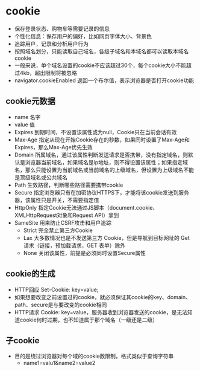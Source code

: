 # cookie
- 保存登录状态、购物车等需要记录的信息
- 个性化信息：保存用户的偏好，比如网页字体大小、背景色
- 追踪用户，记录和分析用户行为
- 按照域名划分，只能读取自己域名，各级子域名和本域名都可以读取本域名cookie
- 一般来说，单个域名设置的cookie不应该超过30个，每个cookie大小不能超过4kb，超出限制将被忽略
- navigator.cookieEnabled 返回一个布尔值，表示浏览器是否打开cookie功能

## cookie元数据
- name  名字
- value 值
- Expires   到期时间，不设置该属性或为null，Cookie只在当前会话有效
- Max-Age   指定从现在开始Cookie存在的秒数，如果同时设置了Max-Age和Expires，那么Max-Age优先生效
- Domain    所属域名，通过该属性判断发送请求是否携带，没有指定域名，则默认是浏览器当前域名，如果域名是ip地址，则不得设置该属性；如果指定域名，那么只能设置为当前域名或当前域名的上级域名，但设置为上级域名不能是顶级域名或公共域名
- Path  生效路径，判断哪些路径需要携带cookie
- Secure    指定浏览器只有在加密协议HTTPS下，才能将该cookie发送到服务器，该属性只是开关，不需要指定值
- HttpOnly  指定Cookie无法通过JS脚本（document.cookie、XMLHttpRequest对象和Request API）拿到
- SameSite  用来防止CSRF攻击和用户追踪
  - Strict  完全禁止第三方Cookie
  - Lax 大多数情况也是不发送第三方 Cookie，但是导航到目标网址的 Get 请求（链接，预加载请求，GET 表单）除外
  - None    关闭该属性，前提是必须同时设置Secure属性

## cookie的生成
- HTTP回应 Set-Cookie: key=value;
- 如果想要改变之前设置过的cookie，就必须保证其cookie的key、domain、path、secure是与要改变的cookie相同
- HTTP请求 Cookie: key=value，服务器收到浏览器发送的cookie，是无法知道cookie何时过期，也不知道属于那个域名（一级还是二级）

## 子cookie
- 目的是绕过浏览器对每个域的cookie数限制，格式类似于查询字符串
  - name1=valu1&name2=value2